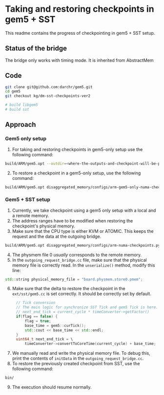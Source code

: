 # Taking and restoring checkpoints in gem5 + SST

This readme contains the progress of checkpointing in gem5 + SST setup.

## Status of the bridge

The bridge only works with timing mode.
It is inherited from AbstractMem

## Code

```sh
git clone git@github.com:darchr/gem5.git
cd gem5
git checkout kg/dm-sst-checkpoints-ver2

# build libgem5
# build sst
```

## Approach

### Gem5 only setup

1. For taking and restoring checkpoints in gem5-only setup use the following
   command:
```sh
build/ARM/gem5.opt --outdir=<where-the-outputs-and-checkpoint-will-be-placed> disaggregated_memory/configs/arm-gem5-only-numa-checkpoint-restore.py --take-ckpt=True
```
2. To restore a checkpoint in a gem5-only setup, use the following command:
```sh
build/ARM/gem5.opt disaggregated_memory/configs/arm-gem5-only-numa-checkpoints.py --take-ckpt=False --restore-ckpt=True --ckpt-file<path/to/a/checkpoint/dir>
```

### Gem5 + SST setup

1. Currently, we take checkpoint using a gem5 only setup with a local and a remote memory.
2. The address ranges have to be modified when restoring the checkpoint's physical memory.
3. Make sure that the CPU type is either KVM or ATOMIC. This keeps the request
   and the data at the outgoing bridge.
```sh
build/ARM/gem5.opt disaggregated_memory/configs/arm-numa-checkpoints.py --cpu-clock-rate 3GHz --instance 0 --cpu-type atomic --local-memory-size 2GiB --remote-memory-addr-range 4294967296,38654705664 --remote-memory-latency 750 --take-ckpt=True --ckpt-file=<path/to/a/checkpoint/dir>
```
4. The physmem file 0 *usually* corresponds to the remote memory.
5. In the `outgoing_request_bridge.cc` file, make sure that the physical memory
   file is correctly read. In the `unserialize()` method, modify this line:
```cpp
std::string physical_memory_file = "board.physmem.store0.pmem";
```
6. Make sure that the delta to restore the checkpoint in the `ext/sst/gem5.cc`
   is set correctly. It should be correctly set by default.
```cpp
     // Tick conversion
     // The main logic for synchronize SST Tick and gem5 Tick is here.
     // next_end_tick = current_cycle * timeConverter->getFactor()
     if(flag == false) {
         flag = true;
         base_time = gem5::curTick();
         std::cout << base_time << std::endl;
     }
     uint64_t next_end_tick = \
         timeConverter->convertToCoreTime(current_cycle) + base_time;
```
7. We manually read and write the physical memory file. To debug this, print
   the contents of `initData` in the `outgoing_request_bridge.cc`.
8. To restore the previously created checkpoint from SST, use the following
   command:
```sh
bin/
```
9. The execution should resume normally.

